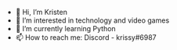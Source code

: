 - 👋 Hi, I’m Kristen
- 👀 I’m interested in technology and video games
- 🌱 I’m currently learning Python
- 📫 How to reach me: Discord - krissy#6987

<!---
- 💞️ I’m looking to collaborate on N/A
--->

<!---
krisllee/krisllee is a ✨ special ✨ repository because its `README.md` (this file) appears on your GitHub profile.
You can click the Preview link to take a look at your changes.
--->
